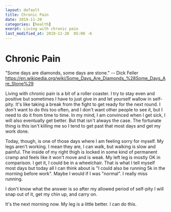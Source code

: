 ```yaml
---
layout: default
title: Chronic Pain
date: 2019-11-20
categories: [health]
exerpt: Living with chronic pain
last_modified_at: 2019-11-20  05:00 -6
---
```


# Chronic Pain

"Some days are diamonds, some days are stone." -- Dick Feller https://en.wikipedia.org/wiki/Some_Days_Are_Diamonds_%28Some_Days_Are_Stone%29

Living with chronic pain is a bit of a roller coaster. I try to stay even and positive but sometimes I have to just give in and let yourself wallow in self-pity. It's like taking a break from the fight to get ready for the next round. I don't want to do this too often, and I don't want other people to see it, but I need to do it from time to time. In my mind, I am convinced when I get sick, I will also eventually get better. But that isn't always the case. The fortunate thing is this isn't killing me so I tend to get past that most days and get my work done. 

Today, though, is one of those days where I am feeling sorry for myself. My legs aren't working. I mean they are, I can walk, but walking is slow and painful. The inside of my right thigh is locked in some kind of permanent cramp and feels like it won't move and is weak. My left leg is mostly OK in comparison. I get it, I could be in a wheelchair. That is what I tell myself most days but today all I can think about is "I could also be running 5k in the morning before work". Maybe I would if I was "normal". I really miss running. 

I don't know what the answer is so after my allowed period of self-pity I will snap out of it, get my chin up, and carry on.

It's the next morning now. My leg is a little better. I can do this.
